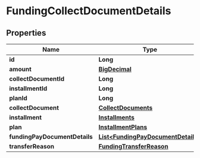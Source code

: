 
# FundingCollectDocumentDetails

## Properties
Name | Type | Description | Notes
------------ | ------------- | ------------- | -------------
**id** | **Long** |  | 
**amount** | [**BigDecimal**](BigDecimal.md) |  | 
**collectDocumentId** | **Long** |  | 
**installmentId** | **Long** |  |  [optional]
**planId** | **Long** |  |  [optional]
**collectDocument** | [**CollectDocuments**](CollectDocuments.md) |  |  [optional]
**installment** | [**Installments**](Installments.md) |  |  [optional]
**plan** | [**InstallmentPlans**](InstallmentPlans.md) |  |  [optional]
**fundingPayDocumentDetails** | [**List&lt;FundingPayDocumentDetails&gt;**](FundingPayDocumentDetails.md) |  |  [optional]
**transferReason** | [**FundingTransferReason**](FundingTransferReason.md) |  | 




